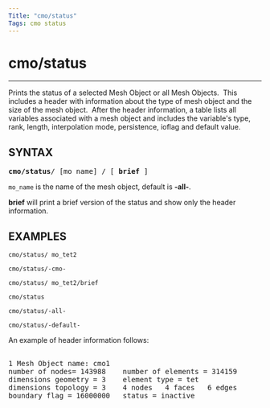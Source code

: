 ```yaml
---
Title: "cmo/status"
Tags: cmo status
---
```


# cmo/status

------------

Prints the status of a selected Mesh Object or all Mesh Objects.  
This includes a header with information about the type of mesh object and the size of the mesh
object.  After the header information, a table lists all variables associated with a mesh object and includes the variable's type, rank, length, interpolation mode, persistence, ioflag and default value. 

## SYNTAX

<pre>
<b>cmo/status</b>/ [mo_name] / [ <b>brief</b> ]
</pre>

`mo_name` is the name of the mesh object, default is **-all-**.

**brief** will print a brief version of the status and show only the header information.


## EXAMPLES

```
cmo/status/ mo_tet2

cmo/status/-cmo-

cmo/status/ mo_tet2/brief

cmo/status

cmo/status/-all-

cmo/status/-default-
```

An example of header information follows:

<pre class="lg-output">

1 Mesh Object name: cmo1
number of nodes= 143988    number of elements = 314159
dimensions geometry = 3    element type = tet
dimensions topology = 3    4 nodes   4 faces   6 edges
boundary flag = 16000000   status = inactive

</pre>
